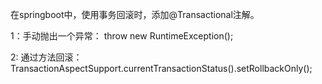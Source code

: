 在springboot中，使用事务回滚时，添加@Transactional注解。

1：手动抛出一个异常： throw new RuntimeException();

2: 通过方法回滚：TransactionAspectSupport.currentTransactionStatus().setRollbackOnly();
